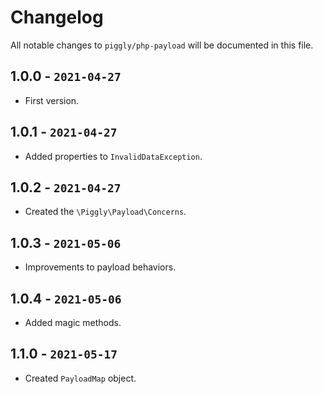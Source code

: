 # Changelog

All notable changes to `piggly/php-payload` will be documented in this file.

## 1.0.0 - `2021-04-27`

* First version.

## 1.0.1 - `2021-04-27`

* Added properties to `InvalidDataException`.

## 1.0.2 - `2021-04-27`

* Created the `\Piggly\Payload\Concerns`.

## 1.0.3 - `2021-05-06`

* Improvements to payload behaviors.

## 1.0.4 - `2021-05-06`

* Added magic methods.

## 1.1.0 - `2021-05-17`

* Created `PayloadMap` object.